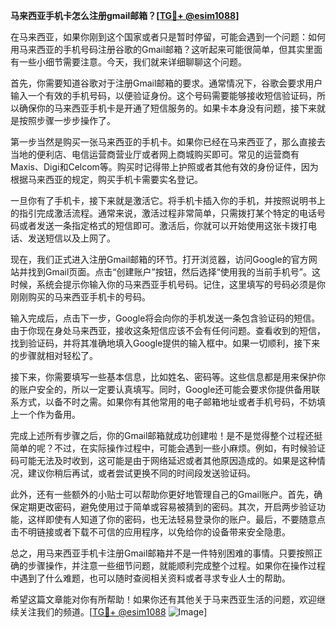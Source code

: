 **马来西亚手机卡怎么注册gmail邮箱？[[TG💪+ @esim1088](https://t.me/s/esim1088)]**

在马来西亚，如果你刚到这个国家或者只是暂时停留，可能会遇到一个问题：如何用马来西亚的手机号码注册谷歌的Gmail邮箱？这听起来可能很简单，但其实里面有一些小细节需要注意。今天，我们就来详细聊聊这个问题。

首先，你需要知道谷歌对于注册Gmail邮箱的要求。通常情况下，谷歌会要求用户输入一个有效的手机号码，以便验证身份。这个号码需要能够接收短信验证码，所以确保你的马来西亚手机卡是开通了短信服务的。如果卡本身没有问题，接下来就是按照步骤一步步操作了。

第一步当然是购买一张马来西亚的手机卡。如果你已经在马来西亚了，那么直接去当地的便利店、电信运营商营业厅或者网上商城购买即可。常见的运营商有Maxis、Digi和Celcom等。购买时记得带上护照或者其他有效的身份证件，因为根据马来西亚的规定，购买手机卡需要实名登记。

一旦你有了手机卡，接下来就是激活它。将手机卡插入你的手机，并按照说明书上的指引完成激活流程。通常来说，激活过程非常简单，只需拨打某个特定的电话号码或者发送一条指定格式的短信即可。激活后，你就可以开始使用这张卡拨打电话、发送短信以及上网了。

现在，我们正式进入注册Gmail邮箱的环节。打开浏览器，访问Google的官方网站并找到Gmail页面。点击“创建账户”按钮，然后选择“使用我的当前手机号”。这时候，系统会提示你输入你的马来西亚手机号码。记住，这里填写的号码必须是你刚刚购买的马来西亚手机卡的号码。

输入完成后，点击下一步，Google将会向你的手机发送一条包含验证码的短信。由于你现在身处马来西亚，接收这条短信应该不会有任何问题。查看收到的短信，找到验证码，并将其准确地填入Google提供的输入框中。如果一切顺利，接下来的步骤就相对轻松了。

接下来，你需要填写一些基本信息，比如姓名、密码等。这些信息都是用来保护你的账户安全的，所以一定要认真填写。同时，Google还可能会要求你提供备用联系方式，以备不时之需。如果你有其他常用的电子邮箱地址或者手机号码，不妨填上一个作为备用。

完成上述所有步骤之后，你的Gmail邮箱就成功创建啦！是不是觉得整个过程还挺简单的呢？不过，在实际操作过程中，可能会遇到一些小麻烦。例如，有时候验证码可能无法及时收到，这可能是由于网络延迟或者其他原因造成的。如果是这种情况，建议你稍后再试，或者尝试更换不同的时间段发送验证码。

此外，还有一些额外的小贴士可以帮助你更好地管理自己的Gmail账户。首先，确保定期更改密码，避免使用过于简单或容易被猜到的密码。其次，开启两步验证功能，这样即使有人知道了你的密码，也无法轻易登录你的账户。最后，不要随意点击不明链接或者下载不可信的应用程序，以免给你的设备带来安全隐患。

总之，用马来西亚手机卡注册Gmail邮箱并不是一件特别困难的事情。只要按照正确的步骤操作，并注意一些细节问题，就能顺利完成整个过程。如果你在操作过程中遇到了什么难题，也可以随时查阅相关资料或者寻求专业人士的帮助。

希望这篇文章能对你有所帮助！如果你还有其他关于马来西亚生活的问题，欢迎继续关注我们的频道。[[TG💪+ @esim1088](https://t.me/s/esim1088) ![Image](https://i.postimg.cc/4NQfJmqS/Snipaste-2025-05-13-00-14-12.png)]
